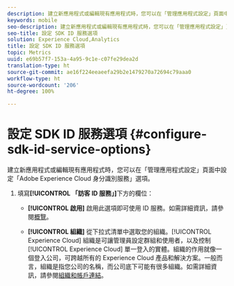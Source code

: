 ```yaml
---
description: 建立新應用程式或編輯現有應用程式時，您可以在「管理應用程式設定」頁面中設定「Adobe Experience Platform 身分識別服務」選項。
keywords: mobile
seo-description: 建立新應用程式或編輯現有應用程式時，您可以在「管理應用程式設定」頁面中設定「Adobe Experience Platform 身分識別服務」選項。
seo-title: 設定 SDK ID 服務選項
solution: Experience Cloud,Analytics
title: 設定 SDK ID 服務選項
topic: Metrics
uuid: e69b57f7-153a-4a95-9c1e-c07fe29dea2d
translation-type: ht
source-git-commit: ae16f224eeaeefa29b2e1479270a72694c79aaa0
workflow-type: ht
source-wordcount: '206'
ht-degree: 100%

---
```



# 設定 SDK ID 服務選項 {#configure-sdk-id-service-options}

建立新應用程式或編輯現有應用程式時，您可以在「管理應用程式設定」頁面中設定「Adobe Experience Cloud 身分識別服務」選項。

1. 填寫&#x200B;**[!UICONTROL 「訪客 ID 服務」]**&#x200B;下方的欄位：

   * **[!UICONTROL 啟用]**
啟用此選項即可使用 ID 服務。如需詳細資訊，請參閱[概覽](https://docs.adobe.com/content/help/zh-Hant/id-service/using/intro/overview.html)。

   * **[!UICONTROL 組織]**
從下拉式清單中選取您的組織。[!UICONTROL Experience Cloud] 組織是可讓管理員設定群組和使用者，以及控制 [!UICONTROL Experience Cloud] 單一登入的實體。組織的作用就像一個登入公司，可跨越所有的 Experience Cloud 產品和解決方案。一般而言，組織是指您公司的名稱，而公司底下可能有很多組織。如需詳細資訊，請參閱[組織和帳戶連結](https://docs.adobe.com/content/help/zh-Hant/core-services/interface/manage-users-and-products/organizations.html)。